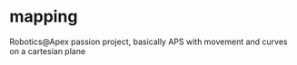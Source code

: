 # mapping
Robotics@Apex passion project, basically APS with movement and curves on a cartesian plane
